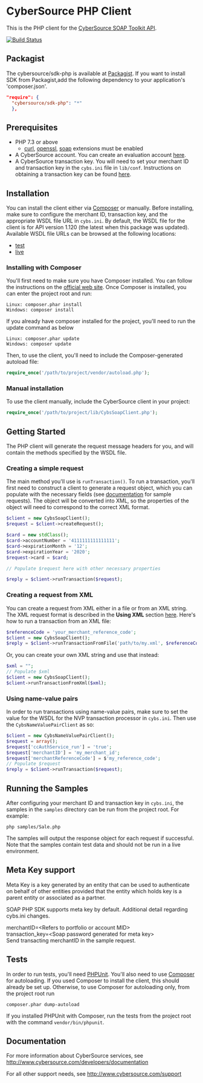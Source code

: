 # CyberSource PHP Client
This is the PHP client for the [CyberSource SOAP Toolkit API](http://www.cybersource.com/developers/getting_started/integration_methods/soap_toolkit_api).

[![Build Status](https://travis-ci.org/CyberSource/cybersource-sdk-php.png?branch=master)](https://travis-ci.org/CyberSource/cybersource-sdk-php)

## Packagist
The cybersource/sdk-php is available at [Packagist](https://packagist.org/packages/cybersource/sdk-php).
If you want to install SDK from Packagist,add the following dependency to your application's 'composer.json'.
```json
"require": {
  "cybersource/sdk-php": "*"
  },
```
## Prerequisites

- PHP 7.3 or above
   - [curl](http://php.net/manual/en/book.curl.php), [openssl](http://php.net/manual/en/book.openssl.php), [soap](http://php.net/manual/en/book.soap.php) extensions must be enabled
- A CyberSource account. You can create an evaluation account [here](http://www.cybersource.com/register/).
- A CyberSource transaction key. You will need to set your merchant ID and transaction key in the ````cybs.ini```` file in ````lib/conf````. Instructions on obtaining a transaction key can be found [here](http://www.cybersource.com/developers/integration_methods/simple_order_and_soap_toolkit_api/soap_api/html/wwhelp/wwhimpl/js/html/wwhelp.htm#href=Intro.04.3.html).

## Installation
You can install the client either via [Composer](https://getcomposer.org/) or manually. Before installing, make sure to configure the merchant ID, transaction key, and the appropriate WSDL file URL in ````cybs.ini````. By default, the WSDL file for the client is for API version 1.120 (the latest when this package was updated). Available WSDL file URLs can be browsed at the following locations:

- [test](https://ics2wstest.ic3.com/commerce/1.x/transactionProcessor/)
- [live](https://ics2ws.ic3.com/commerce/1.x/transactionProcessor/)

### Installing with Composer
You'll first need to make sure you have Composer installed. You can follow the instructions on the [official web site](https://getcomposer.org/download/). Once Composer is installed, you can enter the project root and run:
```
Linux: composer.phar install
Windows: composer install
```
If you already have composer installed for the project, you'll need to run the update command as below
```
Linux: composer.phar update
Windows: composer update
```

Then, to use the client, you'll need to include the Composer-generated autoload file:

```php
require_once('/path/to/project/vendor/autoload.php');
```

### Manual installation
To use the client manually, include the CyberSource client in your project:

```php
require_once('/path/to/project/lib/CybsSoapClient.php');
```

## Getting Started
The PHP client will generate the request message headers for you, and will contain the methods specified by the WSDL file.

### Creating a simple request
The main method you'll use is ````runTransaction()````. To run a transaction, you'll first need to construct a client to generate a request object, which you can populate with the necessary fields (see [documentation](http://www.cybersource.com/developers/integration_methods/simple_order_and_soap_toolkit_api/soap_api/html/wwhelp/wwhimpl/js/html/wwhelp.htm#href=Intro.04.4.html) for sample requests). The object will be converted into XML, so the properties of the object will need to correspond to the correct XML format.

```php
$client = new CybsSoapClient();
$request = $client->createRequest();

$card = new stdClass();
$card->accountNumber = '4111111111111111';
$card->expirationMonth = '12';
$card->expirationYear = '2020';
$request->card = $card;

// Populate $request here with other necessary properties

$reply = $client->runTransaction($request);
```

### Creating a request from XML
You can create a request from XML either in a file or from an XML string. The XML request format is described in the **Using XML** section [here](http://apps.cybersource.com/library/documentation/dev_guides/Simple_Order_API_Clients/Client_SDK_SO_API.pdf). Here's how to run a transaction from an XML file:

```php
$referenceCode = 'your_merchant_reference_code';
$client = new CybsSoapClient();
$reply = $client->runTransactionFromFile('path/to/my.xml', $referenceCode);
```

Or, you can create your own XML string and use that instead:

```php
$xml = "";
// Populate $xml
$client = new CybsSoapClient();
$client->runTransactionFromXml($xml);
```

### Using name-value pairs
In order to run transactions using name-value pairs, make sure to set the value for the WSDL for the NVP transaction processor in ````cybs.ini````. Then use the ````CybsNameValuePairClient```` as so:

```php
$client = new CybsNameValuePairClient();
$request = array();
$request['ccAuthService_run'] = 'true';
$request['merchantID'] = 'my_merchant_id';
$request['merchantReferenceCode'] = $'my_reference_code';
// Populate $request
$reply = $client->runTransaction($request);
```

## Running the Samples
After configuring your merchant ID and transaction key in ````cybs.ini````, the samples in the ````samples```` directory can be run from the project root. For example:

```
php samples/Sale.php
```

The samples will output the response object for each request if successful. Note that the samples contain test data and should not be run in a live environment.

## Meta Key support
Meta Key is a key generated by an entity that can be used to authenticate on behalf of other entities provided that the entity which holds key is a parent entity or associated as a partner.

SOAP PHP SDK supports meta key by default. Additional detail regarding cybs.ini changes.

merchantID=\<Refers to portfolio or account MID> <br>
transaction_key=\<Soap password generated for meta key><br>
Send transacting merchantID in the sample request.

## Tests

In order to run tests, you'll need [PHPUnit](https://phpunit.de). You'll also need to use [Composer](https://getcomposer.org/) for autoloading. If you used Composer to install the client, this should already be set up. Otherwise, to use Composer for autoloading only, from the project root run
```
composer.phar dump-autoload
```

If you installed PHPUnit with Composer, run the tests from the project root with the command ````vendor/bin/phpunit````.

## Documentation

For more information about CyberSource services, see <http://www.cybersource.com/developers/documentation>

For all other support needs, see <http://www.cybersource.com/support>
